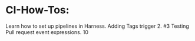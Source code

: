 # CI-How-Tos: 
Learn how to set up pipelines in Harness.
Adding Tags trigger 2. #3
Testing Pull request event expressions. 10
